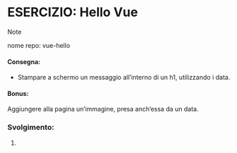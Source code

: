 # ESERCIZIO: Hello Vue

> [!NOTE]
>
> nome repo: vue-hello

#### Consegna:
- Stampare a schermo un messaggio all’interno di un h1, utilizzando i data.
#### Bonus:
Aggiungere alla pagina un’immagine, presa anch’essa da un data.

### Svolgimento:
1. 